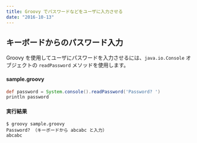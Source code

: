 ```yaml
---
title: Groovy でパスワードなどをユーザに入力させる
date: "2016-10-13"
---
```


キーボードからのパスワード入力
----

Groovy を使用してユーザにパスワードを入力させるには、`java.io.Console` オブジェクトの `readPassword` メソッドを使用します。

#### sample.groovy

```groovy
def password = System.console().readPassword('Password? ')
println password
```

#### 実行結果

```
$ groovy sample.groovy
Password? （キーボードから abcabc と入力）
abcabc
```

